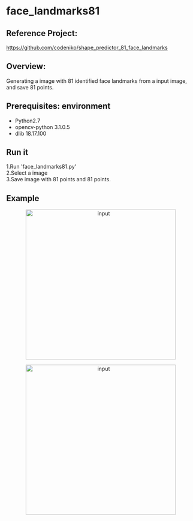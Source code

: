# face_landmarks81
## Reference Project:<br>
https://github.com/codeniko/shape_predictor_81_face_landmarks<br>
## Overview:<br>
Generating a image with 81 identified face landmarks from a input image, and save 81 points.<br>
## Prerequisites: environment
* Python2.7
* opencv-python 3.1.0.5
* dlib 18.17.100
## Run it
1.Run 'face_landmarks81.py'<br>
2.Select a image<br>
3.Save image with 81 points and 81 points.<br>
## Example
<p align="center"><img src="example/input_1.jpg.png" alt="input" width="400"></p>
<p align="center"><img src="example/input_1_81_landmarks.png.jpg.png" alt="input" width="400"></p>
